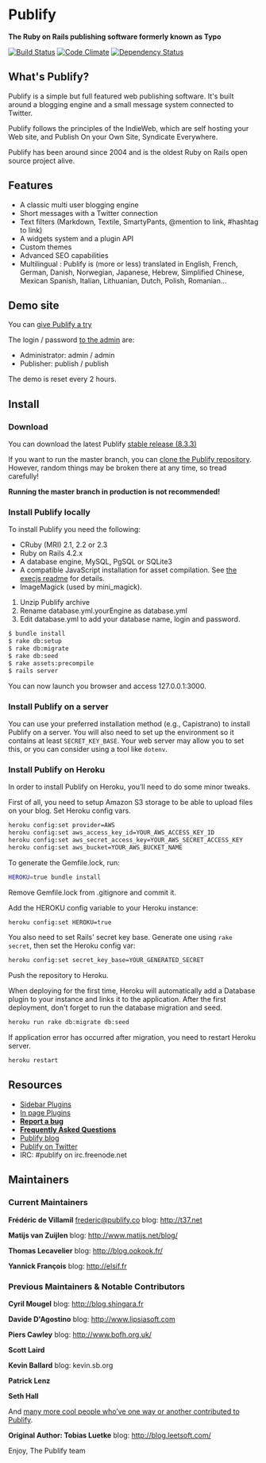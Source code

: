 # Publify

**The Ruby on Rails publishing software formerly known as Typo**

[![Build Status](https://travis-ci.org/publify/publify.png?branch=master)](https://travis-ci.org/publify/publify)
[![Code Climate](https://codeclimate.com/github/publify/publify.png)](https://codeclimate.com/github/publify/publify)
[![Dependency Status](https://gemnasium.com/publify/publify.png)](https://gemnasium.com/publify/publify)

## What's Publify?

Publify is a simple but full featured web publishing software. It's built
around a blogging engine and a small message system connected to Twitter.

Publify follows the principles of the IndieWeb, which are self hosting your Web
site, and Publish On your Own Site, Syndicate Everywhere.

Publify has been around since 2004 and is the oldest Ruby on Rails open source
project alive.

## Features

- A classic multi user blogging engine
- Short messages with a Twitter connection
- Text filters (Markdown, Textile, SmartyPants, @mention to link, #hashtag to link)
- A widgets system and a plugin API
- Custom themes
- Advanced SEO capabilities
- Multilingual : Publify is (more or less) translated in English, French,
  German, Danish, Norwegian, Japanese, Hebrew, Simplified Chinese, Mexican
  Spanish, Italian, Lithuanian, Dutch, Polish, Romanian…

## Demo site

You can [give Publify a try](http://demo.publify.co)

The login / password [to the admin](http://demo.publify.co/admin)
are:

- Administrator: admin / admin
- Publisher: publish / publish

The demo is reset every 2 hours.

## Install

### Download

You can download the latest
Publify [stable release (8.3.3)](https://github.com/publify/publify/archive/v8.3.3.tar.gz)

If you want to run the master branch, you can [clone the Publify
repository](https://github.com/publify/publify.git). However, random things may
be broken there at any time, so tread carefully!

**Running the master branch in production is not recommended!**

### Install Publify locally

To install Publify you need the following:

- CRuby (MRI) 2.1, 2.2 or 2.3
- Ruby on Rails 4.2.x
- A database engine, MySQL, PgSQL or SQLite3
- A compatible JavaScript installation for asset compilation. See [the execjs
  readme](https://github.com/sstephenson/execjs#readme) for details.
- ImageMagick (used by mini_magick).

1.  Unzip Publify archive
2.  Rename database.yml.yourEngine as database.yml
3.  Edit database.yml to add your database name, login and password.

```bash
$ bundle install
$ rake db:setup
$ rake db:migrate
$ rake db:seed
$ rake assets:precompile
$ rails server
```

You can now launch you browser and access 127.0.0.1:3000.

### Install Publify on a server

You can use your preferred installation method (e.g., Capistrano) to install
Publify on a server. You will also need to set up the environment so it
contains at least `SECRET_KEY_BASE`. Your web server may allow you to set this,
or you can consider using a tool like `dotenv`.

### Install Publify on Heroku

In order to install Publify on Heroku, you’ll need to do some minor tweaks.

First of all, you need to setup Amazon S3 storage to be able to upload files on
your blog. Set Heroku config vars.

```bash
heroku config:set provider=AWS
heroku config:set aws_access_key_id=YOUR_AWS_ACCESS_KEY_ID
heroku config:set aws_secret_access_key=YOUR_AWS_SECRET_ACCESS_KEY
heroku config:set aws_bucket=YOUR_AWS_BUCKET_NAME
```

To generate the Gemfile.lock, run:
```bash
HEROKU=true bundle install
```

Remove Gemfile.lock from .gitignore and commit it.

Add the HEROKU config variable to your Heroku instance:

```bash
heroku config:set HEROKU=true
```

You also need to set Rails' secret key base. Generate one using `rake secret`, then set the Heroku config var:

```bash
heroku config:set secret_key_base=YOUR_GENERATED_SECRET
```

Push the repository to Heroku.

When deploying for the first time, Heroku will automatically add a Database
plugin to your instance and links it to the application. After the first
deployment, don't forget to run the database migration and seed.

```bash
heroku run rake db:migrate db:seed
```

If application error has occurred after migration, you need to restart Heroku server.

```bash
heroku restart
```

## Resources

- [Sidebar Plugins](https://github.com/publify/publify/wiki/Sidebar-plugins)
- [In page Plugins](https://github.com/publify/publify/wiki/In-Page-Plugins)
- [**Report a bug**](https://github.com/publify/publify/issues)
- [**Frequently Asked Questions**](https://github.com/publify/publify/wiki/frequently-asked-questions)
- [Publify blog](http://blog.publify.co)
- [Publify on Twitter](https://twitter.com/getpublify)
- IRC: \#publify on irc.freenode.net

## Maintainers

### Current Maintainers

**Frédéric de Villamil** <frederic@publify.co>
blog: http://t37.net

**Matijs van Zuijlen**
blog: http://www.matijs.net/blog/

**Thomas Lecavelier**
blog: http://blog.ookook.fr/

**Yannick François**
blog: http://elsif.fr

### Previous Maintainers & Notable Contributors

**Cyril Mougel**
blog: http://blog.shingara.fr

**Davide D'Agostino**
blog: http://www.lipsiasoft.com

**Piers Cawley**
blog: http://www.bofh.org.uk/

**Scott Laird**

**Kevin Ballard**
blog: kevin.sb.org

**Patrick Lenz**

**Seth Hall**

And [many more cool people who’ve one way or another contributed to
Publify](https://github.com/publify/publify/graphs/contributors).

**Original Author: Tobias Luetke**
blog: http://blog.leetsoft.com/

Enjoy,
The Publify team
